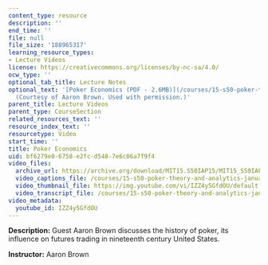 ```yaml
---
content_type: resource
description: ''
end_time: ''
file: null
file_size: '188965317'
learning_resource_types:
- Lecture Videos
license: https://creativecommons.org/licenses/by-nc-sa/4.0/
ocw_type: ''
optional_tab_title: Lecture Notes
optional_text: '[Poker Economics (PDF - 2.6MB)](/courses/15-s50-poker-theory-and-analytics-january-iap-2015/resources/mit15_s50iap15_l6_pokerecon)
  (Courtesy of Aaron Brown. Used with permission.)'
parent_title: Lecture Videos
parent_type: CourseSection
related_resources_text: ''
resource_index_text: ''
resourcetype: Video
start_time: ''
title: Poker Economics
uid: bf6279e0-6758-e2fc-d548-7e6c06a7f9f4
video_files:
  archive_url: https://archive.org/download/MIT15.S50IAP15/MIT15_S50IAP15_lec06_300k.mp4
  video_captions_file: /courses/15-s50-poker-theory-and-analytics-january-iap-2015/4a4b4ee9891f50d5824ce0efebfaa252_IZZ4y5GfdOU.vtt
  video_thumbnail_file: https://img.youtube.com/vi/IZZ4y5GfdOU/default.jpg
  video_transcript_file: /courses/15-s50-poker-theory-and-analytics-january-iap-2015/3faa54378dcb6c1f8ab8ad9be02b0ad3_IZZ4y5GfdOU.pdf
video_metadata:
  youtube_id: IZZ4y5GfdOU
---
```


**Description:** Guest Aaron Brown discusses the history of poker, its influence on futures trading in nineteenth century United States.

**Instructor:** Aaron Brown

